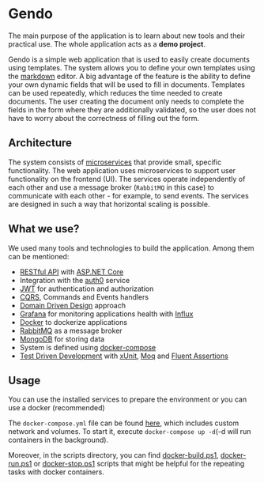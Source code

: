 # Gendo

The main purpose of the application is to learn about new tools and their practical use. The whole application acts as a **demo project**.

Gendo is a simple web application that is used to easily create documents using templates. The system allows you to define your own templates using the [markdown](https://guides.github.com/features/mastering-markdown/) editor. A big advantage of the feature is the ability to define your own dynamic fields that will be used to fill in documents. Templates can be used repeatedly, which reduces the time needed to create documents. The user creating the document only needs to complete the fields in the form where they are additionally validated, so the user does not have to worry about the correctness of filling out the form.

## Architecture

The system consists of [microservices](https://martinfowler.com/articles/microservices.html) that provide small, specific functionality. The web application uses microservices to support user functionality on the frontend (UI). The services operate independently of each other and use a message broker (``RabbitMQ`` in this case) to communicate with each other - for example, to send events. The services are designed in such a way that horizontal scaling is possible.
 
## What we use?
We used many tools and technologies to build the application. Among them can be mentioned:
- [RESTful API](https://restfulapi.net/) with [ASP.NET Core](https://docs.microsoft.com/en-us/aspnet/core/web-api/?view=aspnetcore-3.0)
- Integration with the [auth0](https://auth0.com/) service
- [JWT](https://jwt.io/) for authentication and authorization
- [CQRS](https://martinfowler.com/bliki/CQRS.html), Commands and Events handlers
- [Domain Driven Design](https://martinfowler.com/tags/domain%20driven%20design.html) approach
- [Grafana](https://www.app-metrics.io/) for monitoring applications health with [Influx](https://www.influxdata.com/)
- [Docker](https://www.docker.com/) to dockerize applications
- [RabbitMQ](https://www.rabbitmq.com/) as a message broker
- [MongoDB](https://www.mongodb.com/) for storing data
- System is defined using [docker-compose](https://docs.docker.com/compose)
- [Test Driven Development](https://martinfowler.com/bliki/TestDrivenDevelopment.html) with [xUnit](https://xunit.net/), [Moq](https://www.nuget.org/packages/Moq/) and [Fluent Assertions](https://fluentassertions.com/)

## Usage

You can use the installed services to prepare the environment or you can use a docker (recommended)

The ``docker-compose.yml`` file can be found [here](https://github.com/Gendo-sotfware/Gendo/blob/master/scripts/docker-compose.yml), which includes custom network and volumes. To start it, execute ``docker-compose up -d``(-d will run containers in the background).

Moreover, in the scripts directory, you can find [docker-build.ps1](https://github.com/Gendo-sotfware/Gendo/blob/master/scripts/docker-build.ps1), [docker-run.ps1](https://github.com/Gendo-sotfware/Gendo/blob/master/scripts/docker-run.ps1) or [docker-stop.ps1](https://github.com/Gendo-sotfware/Gendo/blob/master/scripts/docker-stop.ps1) scripts that might be helpful for the repeating tasks with docker containers.

